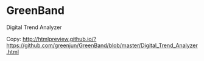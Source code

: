 # GreenBand
Digital Trend Analyzer

Copy:
http://htmlpreview.github.io/?https://github.com/greenjun/GreenBand/blob/master/Digital_Trend_Analyzer.html
